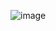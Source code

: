 ![image](https://github.com/kwanyeong/e-convient-Life-Service/assets/124857002/aa97e6ec-8ffd-4399-99f4-dfe53f35585d)
